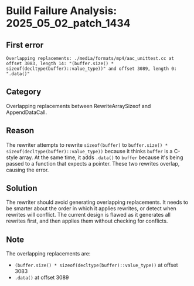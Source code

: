 # Build Failure Analysis: 2025_05_02_patch_1434

## First error

```
Overlapping replacements: ./media/formats/mp4/aac_unittest.cc at offset 3083, length 14: "(buffer.size() * sizeof(decltype(buffer)::value_type))" and offset 3089, length 0: ".data()"
```

## Category
Overlapping replacements between RewriteArraySizeof and AppendDataCall.

## Reason
The rewriter attempts to rewrite `sizeof(buffer)` to `buffer.size() * sizeof(decltype(buffer)::value_type))` because it thinks `buffer` is a C-style array. At the same time, it adds `.data()` to `buffer` because it's being passed to a function that expects a pointer. These two rewrites overlap, causing the error.

## Solution
The rewriter should avoid generating overlapping replacements. It needs to be smarter about the order in which it applies rewrites, or detect when rewrites will conflict. The current design is flawed as it generates all rewrites first, and then applies them without checking for conflicts.

## Note
The overlapping replacements are:
- `(buffer.size() * sizeof(decltype(buffer)::value_type))` at offset 3083
- `.data()` at offset 3089